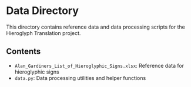 # Data Directory

This directory contains reference data and data processing scripts for the Hieroglyph Translation project.

## Contents

- `Alan_Gardiners_List_of_Hieroglyphic_Signs.xlsx`: Reference data for hieroglyphic signs
- `data.py`: Data processing utilities and helper functions 